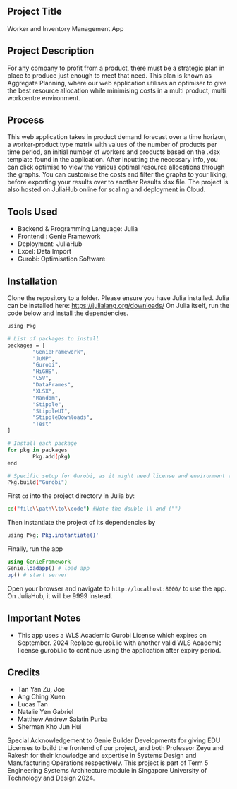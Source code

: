 ## Project Title 
Worker and Inventory Management App

## Project Description
For any company to profit from a product, there must be a strategic plan in place to produce just enough to meet that need. This plan is known as Aggregate Planning, where our web application utilises an optimiser to give the best resource allocation while minimising costs in a multi product, multi workcentre environment. 

## Process
This web application takes in product demand forecast over a time horizon, a worker-product type matrix with values of the number of products per time period, an initial number of workers and products based on the .xlsx template found in the application. After inputting the necessary info, you can click optimise to view the various optimal resource allocations through the graphs. You can customise the costs and filter the graphs to your liking, before exporting your results over to another Results.xlsx file. The project is also hosted on JuliaHub online for scaling and deployment in Cloud.

## Tools Used
- Backend & Programming Language: Julia
- Frontend : Genie Framework
- Deployment: JuliaHub
- Excel: Data Import
- Gurobi: Optimisation Software

## Installation

Clone the repository to a folder.
Please ensure you have Julia installed. Julia can be installed here: https://julialang.org/downloads/ 
On Julia itself, run the code below and install the dependencies.

```bash
using Pkg

# List of packages to install
packages = [
        "GenieFramework",
        "JuMP",
        "Gurobi",
        "HiGHS",
        "CSV",
        "DataFrames",
        "XLSX",
        "Random",
        "Stipple",
        "StippleUI",
        "StippleDownloads",
        "Test"
]

# Install each package
for pkg in packages
        Pkg.add(pkg)
end

# Specific setup for Gurobi, as it might need license and environment variables set up
Pkg.build("Gurobi")
```

First `cd` into the project directory in Julia by:

```bash
cd("file\\path\\to\\code") #Note the double \\ and ("")
```

Then instantiate the project of its dependencies by

```bash
using Pkg; Pkg.instantiate()'
```

Finally, run the app

```julia
using GenieFramework
Genie.loadapp() # load app
up() # start server
```

Open your browser and navigate to `http://localhost:8000/` to use the app. On JuliaHub, it will be 9999 instead.

## Important Notes
- This app uses a WLS Academic Gurobi License which expires on September. 2024 Replace gurobi.lic with another valid WLS Academic license gurobi.lic to continue using the application after expiry period.

## Credits
- Tan Yan Zu, Joe
- Ang Ching Xuen
- Lucas Tan
- Natalie Yen Gabriel
- Matthew Andrew Salatin Purba
- Sherman Kho Jun Hui

Special Acknowledgement to Genie Builder Developments for giving EDU Licenses to build the frontend of our project, and both Professor Zeyu and Rakesh for their knowledge and expertise in Systems Design and Manufacturing Operations respectively. This project is part of Term 5 Engineering Systems Architecture module in Singapore University of Technology and Design 2024.


